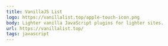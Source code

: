 ```yaml
---
title: VanillaJS List
logo: https://vanillalist.top/apple-touch-icon.png
body: Lighter vanilla JavaScript plugins for lighter sites.
url: https://vanillalist.top/
tags: javascript
---
```

